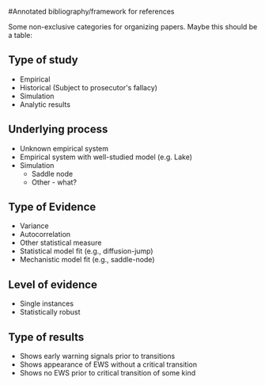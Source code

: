 #Annotated bibliography/framework for references


Some non-exclusive categories for organizing papers.  Maybe this should be a table:

## Type of study

 - Empirical
 - Historical (Subject to prosecutor's fallacy)
 - Simulation
 - Analytic results
 
## Underlying process

 - Unknown empirical system
 - Empirical system with well-studied model (e.g. Lake)
 - Simulation
   - Saddle node
   - Other - what?
 
## Type of Evidence

 - Variance
 - Autocorrelation
 - Other statistical measure
 - Statistical model fit (e.g., diffusion-jump)
 - Mechanistic model fit (e.g., saddle-node)

## Level of evidence

 - Single instances
 - Statistically robust

## Type of results

 - Shows early warning signals prior to transitions
 - Shows appearance of EWS without a critical transition
 - Shows no EWS prior to critical transition of some kind
 
